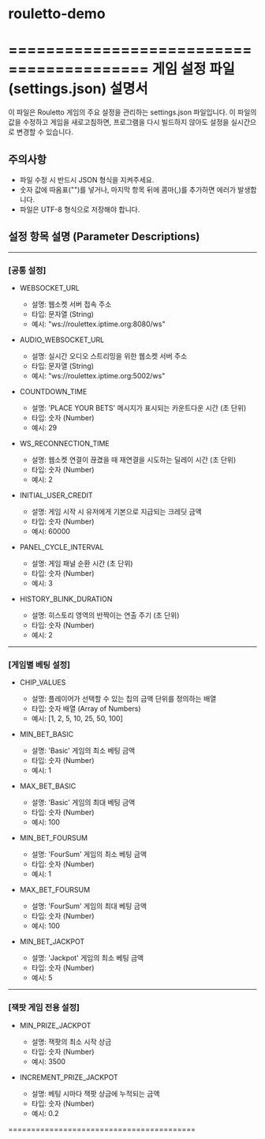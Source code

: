 # rouletto-demo

=========================================
게임 설정 파일 (settings.json) 설명서
=========================================

이 파일은 Rouletto 게임의 주요 설정을 관리하는 settings.json 파일입니다.
이 파일의 값을 수정하고 게임을 새로고침하면, 프로그램을 다시 빌드하지 않아도 설정을 실시간으로 변경할 수 있습니다.


## 주의사항
- 파일 수정 시 반드시 JSON 형식을 지켜주세요.
- 숫자 값에 따옴표("")를 넣거나, 마지막 항목 뒤에 콤마(,)를 추가하면 에러가 발생합니다.
- 파일은 UTF-8 형식으로 저장해야 합니다.


## 설정 항목 설명 (Parameter Descriptions)

---
### [공통 설정]

- WEBSOCKET_URL
  - 설명: 웹소켓 서버 접속 주소
  - 타입: 문자열 (String)
  - 예시: "ws://roulettex.iptime.org:8080/ws"

- AUDIO_WEBSOCKET_URL
  - 설명: 실시간 오디오 스트리밍을 위한 웹소켓 서버 주소
  - 타입: 문자열 (String)
  - 예시: "ws://roulettex.iptime.org:5002/ws"

- COUNTDOWN_TIME
  - 설명: 'PLACE YOUR BETS' 메시지가 표시되는 카운트다운 시간 (초 단위)
  - 타입: 숫자 (Number)
  - 예시: 29

- WS_RECONNECTION_TIME
  - 설명: 웹소켓 연결이 끊겼을 때 재연결을 시도하는 딜레이 시간 (초 단위)
  - 타입: 숫자 (Number)
  - 예시: 2

- INITIAL_USER_CREDIT
  - 설명: 게임 시작 시 유저에게 기본으로 지급되는 크레딧 금액
  - 타입: 숫자 (Number)
  - 예시: 60000

- PANEL_CYCLE_INTERVAL
  - 설명: 게임 패널 순환 시간 (초 단위)
  - 타입: 숫자 (Number)
  - 예시: 3

- HISTORY_BLINK_DURATION
  - 설명: 히스토리 영역의 반짝이는 연출 주기 (초 단위)
  - 타입: 숫자 (Number)
  - 예시: 2

---
### [게임별 베팅 설정]

- CHIP_VALUES
  - 설명: 플레이어가 선택할 수 있는 칩의 금액 단위를 정의하는 배열
  - 타입: 숫자 배열 (Array of Numbers)
  - 예시: [1, 2, 5, 10, 25, 50, 100]

- MIN_BET_BASIC
  - 설명: 'Basic' 게임의 최소 베팅 금액
  - 타입: 숫자 (Number)
  - 예시: 1

- MAX_BET_BASIC
  - 설명: 'Basic' 게임의 최대 베팅 금액
  - 타입: 숫자 (Number)
  - 예시: 100

- MIN_BET_FOURSUM
  - 설명: 'FourSum' 게임의 최소 베팅 금액
  - 타입: 숫자 (Number)
  - 예시: 1

- MAX_BET_FOURSUM
  - 설명: 'FourSum' 게임의 최대 베팅 금액
  - 타입: 숫자 (Number)
  - 예시: 100

- MIN_BET_JACKPOT
  - 설명: 'Jackpot' 게임의 최소 베팅 금액
  - 타입: 숫자 (Number)
  - 예시: 5

---
### [잭팟 게임 전용 설정]

- MIN_PRIZE_JACKPOT
  - 설명: 잭팟의 최소 시작 상금
  - 타입: 숫자 (Number)
  - 예시: 3500

- INCREMENT_PRIZE_JACKPOT
  - 설명: 베팅 시마다 잭팟 상금에 누적되는 금액
  - 타입: 숫자 (Number)
  - 예시: 0.2

=========================================
